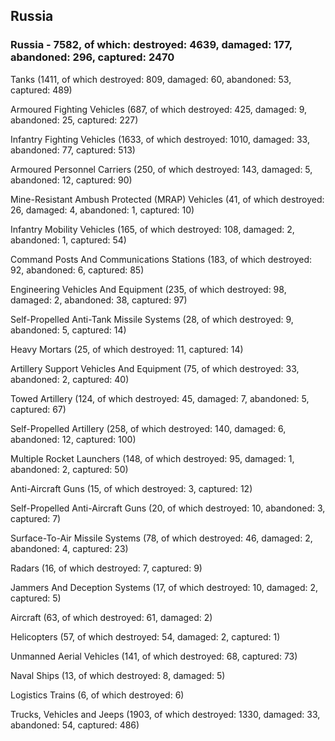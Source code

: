 
 
 ## Russia
 
 ### Russia - 7582, of which: destroyed: 4639, damaged: 177, abandoned: 296, captured: 2470

 

 

 Tanks (1411, of which destroyed: 809, damaged: 60, abandoned: 53, captured: 489)

 Armoured Fighting Vehicles (687, of which destroyed: 425, damaged: 9, abandoned: 25, captured: 227)

 Infantry Fighting Vehicles (1633, of which destroyed: 1010, damaged: 33, abandoned: 77, captured: 513)

 Armoured Personnel Carriers (250, of which destroyed: 143, damaged: 5, abandoned: 12, captured: 90)

 Mine-Resistant Ambush Protected (MRAP) Vehicles (41, of which destroyed: 26, damaged: 4, abandoned: 1, captured: 10)

 Infantry Mobility Vehicles (165, of which destroyed: 108, damaged: 2, abandoned: 1, captured: 54)

 Command Posts And Communications Stations (183, of which destroyed: 92, abandoned: 6, captured: 85)

 Engineering Vehicles And Equipment (235, of which destroyed: 98, damaged: 2, abandoned: 38, captured: 97)

 Self-Propelled Anti-Tank Missile Systems (28, of which destroyed: 9, abandoned: 5, captured: 14)

 Heavy Mortars (25, of which destroyed: 11, captured: 14)

 Artillery Support Vehicles And Equipment (75, of which destroyed: 33, abandoned: 2, captured: 40)

 Towed Artillery (124, of which destroyed: 45, damaged: 7, abandoned: 5, captured: 67)

 Self-Propelled Artillery (258, of which destroyed: 140, damaged: 6, abandoned: 12, captured: 100)

 Multiple Rocket Launchers (148, of which destroyed: 95, damaged: 1, abandoned: 2, captured: 50)

 Anti-Aircraft Guns (15, of which destroyed: 3, captured: 12)

 Self-Propelled Anti-Aircraft Guns (20, of which destroyed: 10, abandoned: 3, captured: 7)

 Surface-To-Air Missile Systems (78, of which destroyed: 46, damaged: 2, abandoned: 4, captured: 23)

 Radars (16, of which destroyed: 7, captured: 9)

 Jammers And Deception Systems (17, of which destroyed: 10, damaged: 2, captured: 5)

 Aircraft (63, of which destroyed: 61, damaged: 2)

 Helicopters (57, of which destroyed: 54, damaged: 2, captured: 1)

 Unmanned Aerial Vehicles (141, of which destroyed: 68, captured: 73)

 Naval Ships (13, of which destroyed: 8, damaged: 5)

 Logistics Trains (6, of which destroyed: 6)

 Trucks, Vehicles and Jeeps (1903, of which destroyed: 1330, damaged: 33, abandoned: 54, captured: 486)

